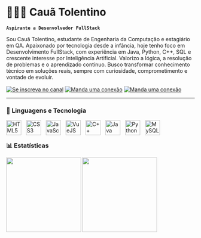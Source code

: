# 🧑🏾‍💻 Cauã Tolentino
**`Aspirante a Desenvolvedor FullStack`**

Sou Cauã Tolentino, estudante de Engenharia da Computação e estagiário em QA. Apaixonado por tecnologia desde a infância, hoje tenho foco em Desenvolvimento FullStack, com experiência em Java, Python, C++, SQL e crescente interesse por Inteligência Artificial. Valorizo a lógica, a resolução de problemas e o aprendizado contínuo. Busco transformar conhecimento técnico em soluções reais, sempre com curiosidade, comprometimento e vontade de evoluir.

<div>
  <a href="https://www.youtube.com/@cauatolentinodev" target="_blank"><img src="https://img.shields.io/badge/YouTube-FF0000?style=for-the-badge&logo=youtube&logoColor=white" align="center" title="Se inscreva no canal" target="_blank"></a>
  <a href="https://www.linkedin.com/in/cauatolentino/" target="_blank"><img src="https://img.shields.io/badge/LinkedIn-0077B5?style=for-the-badge&logo=linkedin&logoColor=white" align="center" title="Manda uma conexão" target="_blank"></a>
  <a href="mailto:cauatolentino@hotmail.com" target="_blank"><img src="https://img.shields.io/badge/Gmail-D14836?style=for-the-badge&logo=gmail&logoColor=white" align="center" title="Manda uma conexão" target="_blank"></a>
</div>

---


<div>
  <h3>🤖 Linguagens e Tecnologia</h3>
  <img
	  align="left"
	  alt="HTML5"
	  title="HTML5"
	  width="40px"
	  style="padding-right: 10px;"
	  src="https://cdn.jsdelivr.net/gh/devicons/devicon@latest/icons/html5/html5-original.svg"
  />
  <img
	  align="left"
	  alt="CSS3"
	  title="CSS3"
	  width="40px"
	  style="padding-right: 10px;"
	  src="https://cdn.jsdelivr.net/gh/devicons/devicon@latest/icons/css3/css3-original.svg"
  />
  <img
	  align="left"
	  alt="JavaScript"
	  title="JavaScript"
	  width="40px"
	  style="padding-right: 10px;"
	  src="https://cdn.jsdelivr.net/gh/devicons/devicon@latest/icons/javascript/javascript-original.svg"
  />
  <img
	  align="left"
	  alt="VueJS"
	  title="VueJS"
	  width="40px"
	  style="padding-right: 10px;"
	  src="https://cdn.jsdelivr.net/gh/devicons/devicon@latest/icons/vuejs/vuejs-original.svg"
  />
  <img
	  align="left"
	  alt="C++"
	  title="C++"
	  width="40px"
	  style="padding-right: 10px;"
	  src="https://cdn.jsdelivr.net/gh/devicons/devicon@latest/icons/cplusplus/cplusplus-original.svg"
  />
  <img
	  align="left"
	  alt="Java"
	  title="Java"
	  width="40px"
	  style="padding-right: 10px;"
	  src="https://cdn.jsdelivr.net/gh/devicons/devicon@latest/icons/java/java-original.svg"
  />
  <img
	  align="left"
	  alt="Python"
	  title="Python"
	  width="40px"
	  style="padding-right: 10px;"
	  src="https://cdn.jsdelivr.net/gh/devicons/devicon@latest/icons/python/python-original.svg"
  />
  <img
	  align="left"
	  alt="MySQL"
	  title="MySQL"
	  width="40px"
	  style="padding-right: 10px;"
	  src="https://cdn.jsdelivr.net/gh/devicons/devicon@latest/icons/mysql/mysql-original.svg"
  />
</div><br><br>


<div>
  <h3>📊 Estatísticas</h3>
  <a href="https://github.com/cauatolentino/">
  <img height="200" align="left" src="https://github-readme-stats.vercel.app/api?username=cauatolentino&show_icons=true&theme=dark&include_all_commits=true&count_private=true"/>
  <img height="200" align="left" src="https://github-readme-stats.vercel.app/api/top-langs/?username=cauatolentino&layout=compact&langs_count=16&theme=dark&card_width=450"/>
</div>

          

<!--
![Caua Tolentino GitHub stats](https://github-readme-stats.vercel.app/api?username=cauatolentino&show_icons=true&theme=dark)
![Top Langs](https://github-readme-stats.vercel.app/api/top-langs/?username=cauatolentino&layout=compact&theme=dark)
-->
